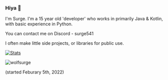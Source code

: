 ### Hiya 👋
I'm Surge. I'm a 15 year old 'developer' who works in primarily Java & Kotlin, with basic experience in Python.

You can contact me on Discord - surge541

I often make little side projects, or libraries for public use.
 
​[![​Stats](https://github-readme-stats.vercel.app/api?username=surge541&theme=dark)](https://github.com/anuraghazra/github-readme-stats)             

<p> <img src="https://komarev.com/ghpvc/?username=wolfsurge&color=8E64D0" alt="wolfsurge" /> </p> (started Feburary 5th, 2022)
